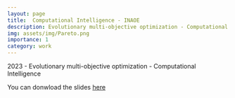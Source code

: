 ```yaml
---
layout: page
title:  Computational Intelligence - INAOE
description: Evolutionary multi-objective optimization - Computational Intelligence
img: assets/img/Pareto.png
importance: 1
category: work
---
```


2023 - Evolutionary multi-objective optimization - Computational Intelligence

You can donwload the slides [here](/assets/pdf/CI_Evocom.pdf)
